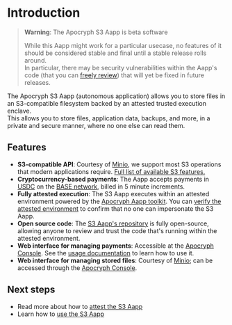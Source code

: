 # Introduction

> **Warning**: The Apocryph S3 Aapp is beta software
> 
> While this Aapp might work for a particular usecase, no features of it should be considered stable and final until a stable release rolls around.  
> In particular, there may be security vulnerabilities within the Aapp's code (that you can [freely review](https://github.com/comrade-coop/s3-aapp)) that will yet be fixed in future releases.

The Apocryph S3 Aapp (autonomous application) allows you to store files in an S3-compatible filesystem backed by an attested trusted execution enclave.  
This allows you to store files, application data, backups, and more, in a private and secure manner, where no one else can read them.

## Features

* **S3-compatible API**: Courtesy of [Minio](https://min.io/), we support most S3 operations that modern applications require. [Full list of available S3 features.](https://min.io/docs/minio/linux/reference/s3-api-compatibility.html)
* **Cryptocurrency-based payments**: The Aapp accepts payments in [USDC](https://www.circle.com/multi-chain-usdc/base) on the [BASE network](https://www.base.org), billed in 5 minute increments.
* **Fully attested execution**: The S3 Aapp executes within an attested environment powered by the [Apocryph Aapp toolkit](https://github.com/comrade-coop/aapp-toolkit). You can [verify the attested environment](./ATTESTATION.md) to confirm that no one can impersonate the S3 Aapp.
* **Open source code**: The [S3 Aapp's repository](https://github.com/comrade-coop/s3-aapp) is fully open-source, allowing anyone to review and trust the code that's running within the attested environment.
* **Web interface for managing payments**: Accessible at the [Apocryph Console](https://console.apocryph.io). See the [usage documentation](./USAGE.md) to learn how to use it.
* **Web interface for managing stored files**: Courtesy of [Minio](https://min.io/); can be accessed through the [Apocryph Console](https://console.apocryph.io).

## Next steps

* Read more about how to [attest the S3 Aapp](./ATTESTATION.md)
* Learn how to [use the S3 Aapp](./USAGE.md)
